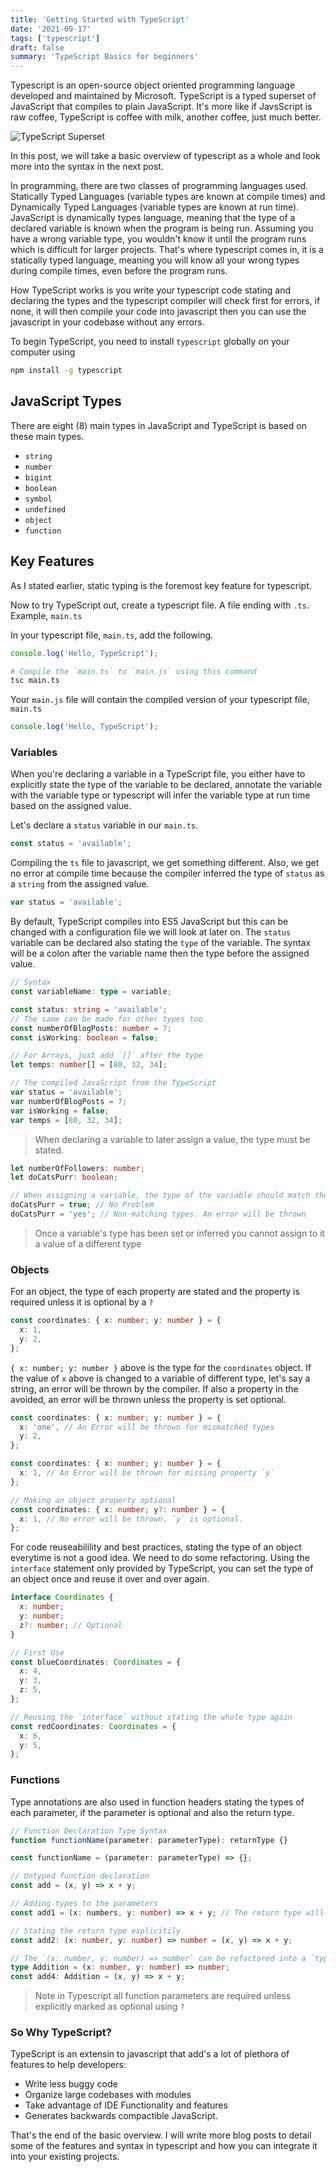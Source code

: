 ```yaml
---
title: 'Getting Started with TypeScript'
date: '2021-09-17'
tags: ['typescript']
draft: false
summary: 'TypeScript Basics for beginners'
---
```


Typescript is an open-source object oriented programming language developed and maintained by Microsoft. TypeScript is a typed superset of JavaScript that compiles to plain JavaScript. It's more like if JavsScript is raw coffee, TypeScript is coffee with milk, another coffee, just much better.

![TypeScript Superset](https://cdn.hashnode.com/res/hashnode/image/upload/v1629159907770/tjzzr7cX-.png)

In this post, we will take a basic overview of typescript as a whole and look more into the syntax in the next post.

In programming, there are two classes of programming languages used. Statically Typed Languages (variable types are known at compile times) and Dynamically Typed Languages (variable types are known at run time). JavaScript is dynamically types language, meaning that the type of a declared variable is known when the program is being run. Assuming you have a wrong variable type, you wouldn't know it until the program runs which is difficult for larger projects.
That's where typescript comes in, it is a statically typed language, meaning you will know all your wrong types during compile times, even before the program runs.

How TypeScript works is you write your typescript code stating and declaring the types and the typescript compiler will check first for errors, if none, it will then compile your code into javascript then you can use the javascript in your codebase without any errors.

To begin TypeScript, you need to install `typescript` globally on your computer using

```bash
npm install -g typescript
```

## JavaScript Types

There are eight (8) main types in JavaScript and TypeScript is based on these main types.

- `string`
- `number`
- `bigint`
- `boolean`
- `symbol`
- `undefined`
- `object`
- `function`

## Key Features

As I stated earlier, static typing is the foremost key feature for typescript.

Now to try TypeScript out, create a typescript file. A file ending with `.ts`. Example, `main.ts`

In your typescript file, `main.ts`, add the following.

```js:main.ts
console.log('Hello, TypeScript');
```

```bash
# Compile the `main.ts` to `main.js` using this command
tsc main.ts
```

Your `main.js` file will contain the compiled version of your typescript file, `main.ts`

```js:main.js
console.log('Hello, TypeScript');
```

### Variables

When you're declaring a variable in a TypeScript file, you either have to explicitly state the type of the variable to be declared, annotate the variable with the variable type or typescript will infer the variable type at run time based on the assigned value.

Let's declare a `status` variable in our `main.ts`.

```ts:main.ts
const status = 'available';
```

Compiling the `ts` file to javascript, we get something different. Also, we get no error at compile time because the compiler inferred the type of `status` as a `string` from the assigned value.

```js:main.js
var status = 'available';
```

By default, TypeScript compiles into ES5 JavaScript but this can be changed with a configuration file we will look at later on.
The `status` variable can be declared also stating the `type` of the variable. The syntax will be a colon after the variable name then the type before the assigned value.

```ts
// Syntax
const variableName: type = variable;
```

```ts:main.ts
const status: string = 'available';
// The same can be made for other types too
const numberOfBlogPosts: number = 7;
const isWorking: boolean = false;

// For Arrays, just add `[]` after the type
let temps: number[] = [80, 32, 34];
```

```js:main.js
// The compiled JavaScript from the TypeScript
var status = 'available';
var numberOfBlogPosts = 7;
var isWorking = false;
var temps = [80, 32, 34];
```

> When declaring a variable to later assign a value, the type must be stated.

```ts
let numberOfFollowers: number;
let doCatsPurr: boolean;

// When assigning a variable, the type of the variable should match the type declared or tsc will throw an error.
doCatsPurr = true; // No Problem
doCatsPurr = 'yes'; // Non-matching types. An error will be thrown
```

> Once a variable's type has been set or inferred you cannot assign to it a value of a different type

### Objects

For an object, the type of each property are stated and the property is required unless it is optional by a `?`

```ts:main.ts
const coordinates: { x: number; y: number } = {
  x: 1,
  y: 2,
};
```

`{ x: number; y: number }` above is the type for the `coordinates` object. If the value of `x` above is changed to a variable of different type, let's say a string, an error will be thrown by the compiler. If also a property in the avoided, an error will be thrown unless the property is set optional.

```ts:main.ts
const coordinates: { x: number; y: number } = {
  x: 'one', // An Error will be thrown for mismatched types
  y: 2,
};

const coordinates: { x: number; y: number } = {
  x: 1, // An Error will be thrown for missing property `y`
};

// Making an object property optional
const coordinates: { x: number; y?: number } = {
  x: 1, // No error will be thrown. `y` is optional.
};
```

For code reuseabilility and best practices, stating the type of an object everytime is not a good idea. We need to do some refactoring. Using the `interface` statement only provided by TypeScript, you can set the type of an object once and reuse it over and over again.

```ts:main.ts
interface Coordinates {
  x: number;
  y: number;
  z?: number; // Optional
}

// First Use
const blueCoordinates: Coordinates = {
  x: 4,
  y: 3,
  z: 5,
};

// Reusing the `interface` without stating the whole type again
const redCoordinates: Coordinates = {
  x: 6,
  y: 5,
};
```

### Functions

Type annotations are also used in function headers stating the types of each parameter, if the parameter is optional and also the return type.

```ts
// Function Declaration Type Syntax
function functionName(parameter: parameterType): returnType {}

const functionName = (parameter: parameterType) => {};
```

```ts:main.ts
// Untyped function declaration
const add = (x, y) => x + y;

// Adding types to the parameters
const add1 = (x: numbers, y: number) => x + y; // The return type will be inferred

// Stating the return type explicitily
const add2: (x: number, y: number) => number = (x, y) => x + y;

// The `(x: number, y: number) => number` can be refactored into a `type` using the `type` statement for reusability.
type Addition = (x: number, y: number) => number;
const add4: Addition = (x, y) => x + y;
```

> Note in Typescript all function parameters are required unless explicitly marked as optional using `?`

### So Why TypeScript?

TypeScript is an extensin to javascript that add's a lot of plethora of features to help developers:

- Write less buggy code
- Organize large codebases with modules
- Take advantage of IDE Functionality and features
- Generates backwards compactible JavaScript.

That's the end of the basic overview. I will write more blog posts to detail some of the features and syntax in typescript and how you can integrate it into your existing projects.
